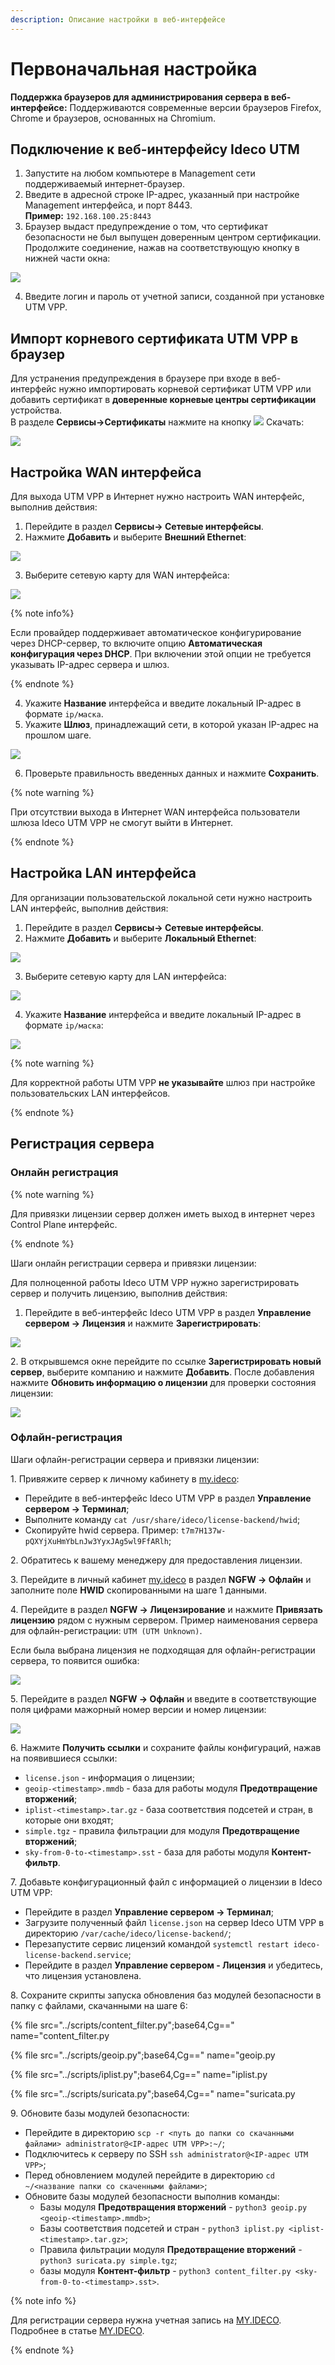 ```yaml
---
description: Описание настройки в веб-интерфейсе
---
```


# Первоначальная настройка

**Поддержка браузеров для администрирования сервера в веб-интерфейсе:**
Поддерживаются современные версии браузеров Firefox, Chrome и браузеров, основанных на Chromium.

## Подключение к веб-интерфейсу Ideco UTM

1. Запустите на любом компьютере в Management сети поддерживаемый интернет-браузер.
2. Введите в адресной строке IP-адрес, указанный при настройке Management интерфейса, и порт 8443.\
**Пример:** `192.168.100.25:8443`
3. Браузер выдаст предупреждение о том, что сертификат безопасности не был выпущен доверенным центром сертификации. Продолжите соединение, нажав на соответствующую кнопку в нижней части окна:

![](../../_images/initial-setup-web1.gif)

4. Введите логин и пароль от учетной записи, созданной при установке UTM VPP.

## Импорт корневого сертификата UTM VPP в браузер

Для устранения предупреждения в браузере при входе в веб-интерфейс нужно импортировать корневой сертификат UTM VPP или добавить сертификат в **доверенные корневые центры сертификации** устройства.\
В разделе **Сервисы->Сертификаты** нажмите на кнопку ![](../../_images/icon-download.png) Скачать:

![](../../_images/initial-setup-web2.png)

## Настройка WAN интерфейса

Для выхода UTM VPP в Интернет нужно настроить WAN интерфейс, выполнив действия:

1. Перейдите в раздел **Сервисы-> Cетевые интерфейсы**.
2. Нажмите **Добавить** и выберите **Внешний Ethernet**:

![](../../_images/initial-setup-web4.png)

3. Выберите сетевую карту для WAN интерфейса:
   
![](../../_images/initial-setup-web5.png)

{% note info%}

Если провайдер поддерживает автоматическое конфигурирование через DHCP-сервер, то включите опцию **Автоматическая конфигурация через DHCP**.
При включении этой опции не требуется указывать IP-адрес сервера и шлюз.

{% endnote %}

4. Укажите **Название** интерфейса и введите локальный IP-адрес в формате `ip/маска`.
5. Укажите **Шлюз**, принадлежащий сети, в которой указан IP-адрес на прошлом шаге.
   
![](../../_images/initial-setup-web6.png)

6. Проверьте правильность введенных данных и нажмите **Сохранить**.

{% note warning %}

При отсутствии выхода в Интернет WAN интерфейса пользователи шлюза Ideco UTM VPP не смогут выйти в Интернет.  

{% endnote %}

## Настройка LAN интерфейса

Для организации пользовательской локальной сети нужно настроить LAN интерфейс, выполнив действия:

1. Перейдите в раздел **Сервисы-> Сетевые интерфейсы**.
2. Нажмите **Добавить** и выберите **Локальный Ethernet**:

![](../../_images/initial-setup-web7.png)

3. Выберите сетевую карту для LAN интерфейса:

![](../../_images/initial-setup-web8.png)

4. Укажите **Название** интерфейса и введите локальный IP-адрес в формате `ip/маска`:
   
![](../../_images/initial-setup-web9.png)

{% note warning %}

Для корректной работы UTM VPP **не указывайте** шлюз при настройке пользовательских LAN интерфейсов. 

{% endnote %}

## Регистрация сервера

### Онлайн регистрация

{% note warning %}

Для привязки лицензии сервер должен иметь выход в интернет через Control Plane интерфейс.

{% endnote %}

Шаги онлайн регистрации сервера и привязки лицензии:

Для полноценной работы Ideco UTM VPP нужно зарегистрировать сервер и получить лицензию, выполнив действия:

1. Перейдите в веб-интерфейс Ideco UTM VPP в раздел **Управление сервером -> Лицензия** и нажмите **Зарегистрировать**:

![](../../_images/initial-setup-web10.png)

2\. В открывшемся окне перейдите по ссылке **Зарегистрировать новый сервер**, выберите компанию и нажмите **Добавить**. После добавления нажмите **Обновить информацию о лицензии** для проверки состояния лицензии:

![](../../_images/initial-setup-web11.gif)

### Офлайн-регистрация

Шаги офлайн-регистрации сервера и привязки лицензии:

1\. Привяжите сервер к личному кабинету в [my.ideco](https://my.ideco.ru/):
* Перейдите в веб-интерфейс Ideco UTM VPP в раздел **Управление сервером -> Терминал**;
* Выполните команду `cat /usr/share/ideco/license-backend/hwid`;
* Скопируйте hwid сервера. Пример: `t7m7H137w-pQXYjXuHmYbLnJw3YyxJAg5wl9FfARlh`;

2\. Обратитесь к вашему менеджеру для предоставления лицензии. 

3\. Перейдите в личный кабинет [my.ideco](https://my.ideco.ru/) в раздел **NGFW -> Офлайн** и заполните поле **HWID** скопированными на шаге 1 данными.

4\. Перейдите в раздел **NGFW -> Лицензирование** и нажмите **Привязать лицензию** рядом с нужным сервером. Пример наименования сервера для офлайн-регистрации: `UTM (UTM Unknown)`.  

Если была выбрана лицензия не подходящая для офлайн-регистрации сервера, то появится ошибка:

![](../../_images/initial-setup-web13.png)

5\. Перейдите в раздел **NGFW -> Офлайн** и введите в соответствующие поля цифрами мажорный номер версии и номер лицензии:

![](../../_images/initial-setup-web12.png)

6\. Нажмите **Получить ссылки** и сохраните файлы конфигураций, нажав на появившиеся ссылки:
* `license.json` - информация о лицензии;
* `geoip-<timestamp>.mmdb` - база для работы модуля **Предотвращение вторжений**;
* `iplist-<timestamp>.tar.gz` - база соответствия подсетей и стран, в которые они входят;
* `simple.tgz` - правила фильтрации для модуля **Предотвращение вторжений**;
* `sky-from-0-to-<timestamp>.sst` - база для работы модуля **Контент-фильтр**.

7\. Добавьте конфигурационный файл c информацией о лицензии в Ideco UTM VPP:
* Перейдите в раздел **Управление сервером -> Терминал**;
* Загрузите полученный файл `license.json` на сервер Ideco UTM VPP в директорию `/var/cache/ideco/license-backend/`;
* Перезапустите сервис лицензий командой `systemctl restart ideco-license-backend.service`;
* Перейдите в раздел **Управление сервером - Лицензия** и убедитесь, что лицензия установлена.

8\. Сохраните скрипты запуска обновления баз модулей безопасности в папку с файлами, скачанными на шаге 6:

{% file src="../scripts/content_filter.py";base64,Cg==" name="content_filter.py

{% file src="../scripts/geoip.py";base64,Cg==" name="geoip.py

{% file src="../scripts/iplist.py";base64,Cg==" name="iplist.py

{% file src="../scripts/suricata.py";base64,Cg==" name="suricata.py

9\. Обновите базы модулей безопасности: 
* Перейдите в директорию `scp -r <путь до папки со скачанными файлами> administrator@<IP-адрес UTM VPP>:~/`;
* Подключитесь к серверу по SSH `ssh administrator@<IP-адрес UTM VPP>`;
* Перед обновлением модулей перейдите в директорию `cd ~/<название папки со скаченными файлами>`;
* Обновите базы модулей безопасности выполнив команды:
  * Базы модуля **Предотвращения вторжений** - `python3 geoip.py <geoip-<timestamp>.mmdb>`;
  * Базы соответствия подсетей и стран - `python3 iplist.py <iplist-<timestamp>.tar.gz>`;
  * Правила фильтрации модуля **Предотвращение вторжений** - `python3 suricata.py simple.tgz`;
  * базы модуля **Контент-фильтр** - `python3 content_filter.py <sky-from-0-to-<timestamp>.sst>`.

{% note info %}

Для регистрации сервера нужна учетная запись на [MY.IDECO](https://my.ideco.ru/). Подробнее в статье [MY.IDECO](my-ideco.md).

{% endnote %}

